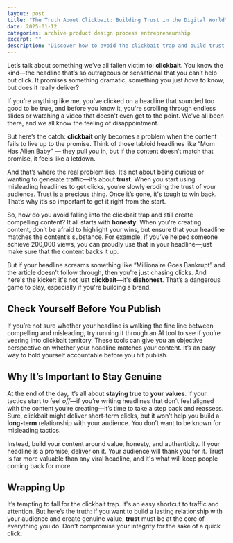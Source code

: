 ```yaml
---
layout: post
title: "The Truth About Clickbait: Building Trust in the Digital World"
date: 2025-01-12
categories: archive product design process entrepreneurship
excerpt: ""
description: "Discover how to avoid the clickbait trap and build trust with your audience. Learn to create compelling content that delivers on its promises."
---
```


Let’s talk about something we’ve all fallen victim to: **clickbait**. You know the kind—the headline that’s so outrageous or sensational that you can’t help but click. It promises something dramatic, something you just *have* to know, but does it really deliver?

If you're anything like me, you've clicked on a headline that sounded too good to be true, and before you know it, you're scrolling through endless slides or watching a video that doesn't even get to the point. We've all been there, and we all know the feeling of disappointment.

But here’s the catch: **clickbait** only becomes a problem when the content fails to live up to the promise. Think of those tabloid headlines like “Mom Has Alien Baby” — they pull you in, but if the content doesn’t match that promise, it feels like a letdown.

And that’s where the real problem lies. It’s not about being curious or wanting to generate traffic—it’s about **trust**. When you start using misleading headlines to get clicks, you’re slowly eroding the trust of your audience. Trust is a precious thing. Once it’s gone, it's tough to win back. That’s why it’s so important to get it right from the start.

So, how do you avoid falling into the clickbait trap and still create compelling content? It all starts with **honesty**. When you're creating content, don’t be afraid to highlight your wins, but ensure that your headline matches the content’s substance. For example, if you’ve helped someone achieve 200,000 views, you can proudly use that in your headline—just make sure that the content backs it up.

But if your headline screams something like “Millionaire Goes Bankrupt” and the article doesn’t follow through, then you’re just chasing clicks. And here's the kicker: it's not just **clickbait**—it's **dishonest**. That’s a dangerous game to play, especially if you're building a brand.


## Check Yourself Before You Publish

If you’re not sure whether your headline is walking the fine line between compelling and misleading, try running it through an AI tool to see if you’re veering into clickbait territory. These tools can give you an objective perspective on whether your headline matches your content. It’s an easy way to hold yourself accountable before you hit publish.


## Why It’s Important to Stay Genuine

At the end of the day, it’s all about **staying true to your values**. If your tactics start to feel *off*—if you’re writing headlines that don’t feel aligned with the content you’re creating—it’s time to take a step back and reassess. Sure, clickbait might deliver short-term clicks, but it won’t help you build a **long-term** relationship with your audience. You don’t want to be known for misleading tactics.

Instead, build your content around value, honesty, and authenticity. If your headline is a promise, deliver on it. Your audience will thank you for it. Trust is far more valuable than any viral headline, and it's what will keep people coming back for more.


## Wrapping Up

It’s tempting to fall for the clickbait trap. It's an easy shortcut to traffic and attention. But here’s the truth: if you want to build a lasting relationship with your audience and create genuine value, **trust** must be at the core of everything you do. Don't compromise your integrity for the sake of a quick click.
